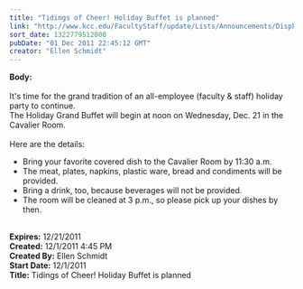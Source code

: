 ```yaml
---
title: "Tidings of Cheer! Holiday Buffet is planned"
link: "http://www.kcc.edu/FacultyStaff/update/Lists/Announcements/DispForm.aspx?ID=537"
sort_date: 1322779512000
pubDate: "01 Dec 2011 22:45:12 GMT"
creator: "Ellen Schmidt"
---
```


<div><b>Body:</b> <div class=ExternalClass60EF6741208440EFA3DBE35AD913B8FC><div> <br>It's time for the grand tradition of an all-employee (faculty &amp; staff) holiday party to continue. <br></div>
<div>The Holiday Grand Buffet will begin at noon on Wednesday, Dec. 21 in the Cavalier Room. </div>
<div><br>Here are the details:</div>
<ul>
<li>
<div>Bring your favorite covered dish to the Cavalier Room by 11:30 a.m. </div></li>
<li>The meat, plates, napkins, plastic ware, bread and condiments will be provided. </li>
<li>Bring a drink, too, because beverages will not be provided. </li>
<li>The room will be cleaned at 3 p.m., so please pick up your dishes by then.</li></ul>
<div> </div></div></div>
<div><b>Expires:</b> 12/21/2011</div>
<div><b>Created:</b> 12/1/2011 4:45 PM</div>
<div><b>Created By:</b> Ellen Schmidt</div>
<div><b>Start Date:</b> 12/1/2011</div>
<div><b>Title:</b> Tidings of Cheer! Holiday Buffet is planned</div>
